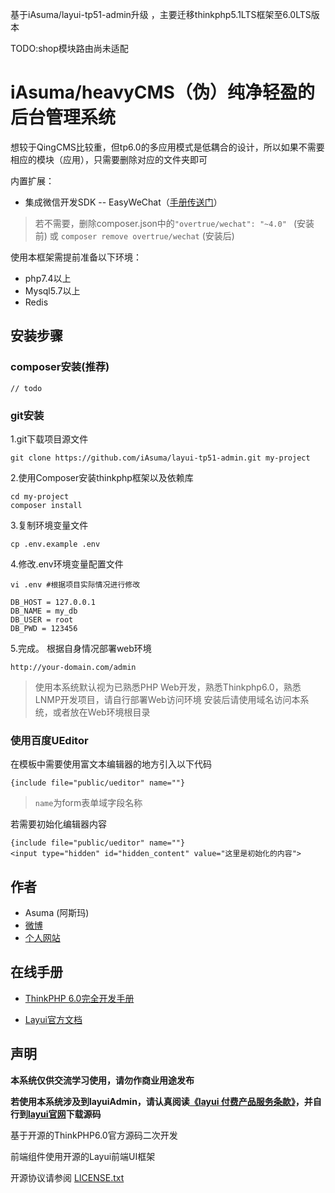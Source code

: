 
基于iAsuma/layui-tp51-admin升级 ，主要迁移thinkphp5.1LTS框架至6.0LTS版本

TODO:shop模块路由尚未适配

iAsuma/heavyCMS（伪）纯净轻盈的后台管理系统
===============

想较于QingCMS比较重，但tp6.0的多应用模式是低耦合的设计，所以如果不需要相应的模块（应用），只需要删除对应的文件夹即可

内置扩展：

+ 集成微信开发SDK -- EasyWeChat（[手册传送门](https://www.easywechat.com/docs/master/overview)）
> 若不需要，删除composer.json中的`"overtrue/wechat": "~4.0" ` (安装前) 或 `composer remove overtrue/wechat` (安装后)

使用本框架需提前准备以下环境：

+ php7.4以上
+ Mysql5.7以上
+ Redis

## 安装步骤

### composer安装(推荐)

```
// todo
```


### git安装
1.git下载项目源文件

~~~
git clone https://github.com/iAsuma/layui-tp51-admin.git my-project
~~~

2.使用Composer安装thinkphp框架以及依赖库

~~~
cd my-project
composer install
~~~

3.复制环境变量文件

~~~
cp .env.example .env
~~~

4.修改.env环境变量配置文件

~~~
vi .env #根据项目实际情况进行修改
~~~
~~~
DB_HOST = 127.0.0.1
DB_NAME = my_db
DB_USER = root
DB_PWD = 123456
~~~

5.完成。 根据自身情况部署web环境

~~~
http://your-domain.com/admin
~~~

> 使用本系统默认视为已熟悉PHP Web开发，熟悉Thinkphp6.0，熟悉LNMP开发项目，请自行部署Web访问环境
> 安装后请使用域名访问本系统，或者放在Web环境根目录

### 使用百度UEditor

在模板中需要使用富文本编辑器的地方引入以下代码
~~~
{include file="public/ueditor" name=""}
~~~

>`name`为form表单域字段名称

若需要初始化编辑器内容
~~~
{include file="public/ueditor" name=""}
<input type="hidden" id="hidden_content" value="这里是初始化的内容">
~~~

## 作者

+ Asuma (阿斯玛)
+ [微博](https://weibo.com/770878450)
+ [个人网站](http://www.udzan.com/)

## 在线手册

+ [ThinkPHP 6.0完全开发手册](https://www.kancloud.cn/manual/thinkphp6_0/content)

+ [Layui官方文档](https://www.layui.com/doc/)


## 声明

**本系统仅供交流学习使用，请勿作商业用途发布**

**若使用本系统涉及到layuiAdmin，请认真阅读[《layui 付费产品服务条款》](https://fly.layui.com/jie/26280/)，并自行到[layui官网](https://www.layui.com/admin/)下载源码**

基于开源的ThinkPHP6.0官方源码二次开发

前端组件使用开源的Layui前端UI框架

开源协议请参阅 [LICENSE.txt](LICENSE.txt)
